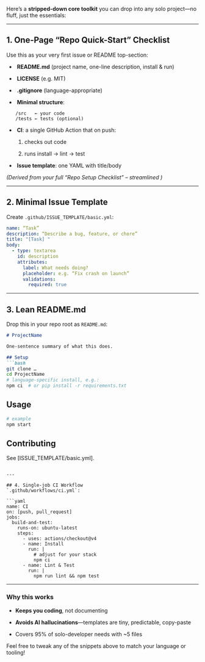 Here’s a **stripped-down core toolkit** you can drop into any solo project—no fluff, just the essentials:

---

## 1. One-Page “Repo Quick-Start” Checklist

Use this as your very first issue or README top-section:

-  **README.md** (project name, one-line description, install & run)
    
-  **LICENSE** (e.g. MIT)
    
-  **.gitignore** (language-appropriate)
    
-  **Minimal structure**:
    
    ```
    /src   ← your code
    /tests ← tests (optional)
    ```
    
-  **CI**: a single GitHub Action that on push:
    
    1. checks out code
        
    2. runs install → lint → test
        
-  **Issue template**: one YAML with title/body
    

_(Derived from your full “Repo Setup Checklist” – streamlined )_

---

## 2. Minimal Issue Template

Create `.github/ISSUE_TEMPLATE/basic.yml`:

```yaml
name: “Task”
description: “Describe a bug, feature, or chore”
title: "[Task] "
body:
  - type: textarea
    id: description
    attributes:
      label: What needs doing?
      placeholder: e.g. “Fix crash on launch”
      validations:
        required: true
```

---

## 3. Lean README.md

Drop this in your repo root as `README.md`:

````markdown
# ProjectName  

One-sentence summary of what this does.  

## Setup  
```bash
git clone …  
cd ProjectName  
# language-specific install, e.g.:  
npm ci  # or pip install -r requirements.txt  
````

## Usage

```bash
# example
npm start  
```

## Contributing

See [ISSUE_TEMPLATE/basic.yml].

````

---

## 4. Single-job CI Workflow  
`.github/workflows/ci.yml`:

```yaml
name: CI
on: [push, pull_request]
jobs:
  build-and-test:
    runs-on: ubuntu-latest
    steps:
      - uses: actions/checkout@v4
      - name: Install
        run: | 
          # adjust for your stack
          npm ci  
      - name: Lint & Test
        run: | 
          npm run lint && npm test  
````

---

### Why this works

- **Keeps you coding**, not documenting
    
- **Avoids AI hallucinations**—templates are tiny, predictable, copy-paste
    
- Covers 95% of solo-developer needs with ~5 files
    

Feel free to tweak any of the snippets above to match your language or tooling!